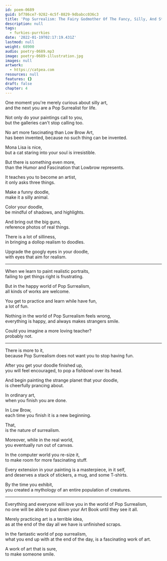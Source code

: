 ```yaml
---
id: poem-0689
guid: bf786ce7-9282-4c5f-8829-9dbabcc036c3
title: 'Pop Surrealism: The Fairy Godmother Of The Fancy, Silly, And Strange'
description: null
tags:
  - furkies-purrkies
date: '2022-01-19T02:17:19.431Z'
lastmod: null
weight: 68900
audio: poetry-0689.mp3
image: poetry-0689-illustration.jpg
images: null
artwork:
  - https://catpea.com
resources: null
features: {}
draft: false
chapter: 4
---
```


One moment you're merely curious about silly art,\
and the next you are a Pop Surrealist for life.

Not only do your paintings call to you,\
but the galleries can't stop calling too.

No art more fascinating than Low Brow Art,\
has been invented, because no such thing can be invented.

Mona Lisa is nice,\
but a cat staring into your soul is irresistible.

But there is something even more,\
than the Humor and Fascination that Lowbrow represents.

It teaches you to become an artist,\
it only asks three things.

Make a funny doodle,\
make it a silly animal.

Color your doodle,\
be mindful of shadows, and highlights.

And bring out the big guns,\
reference photos of real things.

There is a lot of silliness,\
in bringing a dollop realism to doodles.

Upgrade the googly eyes in your doodle,\
with eyes that aim for realism.

---

When we learn to paint realistic portraits,\
failing to get things right is frustrating.

But in the happy world of Pop Surrealism,\
all kinds of works are welcome.

You get to practice and learn while have fun,\
a lot of fun.

Nothing in the world of Pop Surrealism feels wrong,\
everything is happy, and always makes strangers smile.

Could you imagine a more loving teacher?\
probably not.

---

There is more to it,\
because Pop Surrealism does not want you to stop having fun.

After you get your doodle finished up,\
you will feel encouraged, to pop a fishbowl over its head.

And begin painting the strange planet that your doodle,\
is cheerfully prancing about.

In ordinary art,\
when you finish you are done.

In Low Brow,\
each time you finish it is a new beginning.

That,\
is the nature of surrealism.

Moreover, while in the real world,\
you eventually run out of canvas.

In the computer world you re-size it,\
to make room for more fascinating stuff.

Every extension in your painting is a masterpiece, in it self,\
and deserves a stack of stickers, a mug, and some T-shirts.

By the time you exhibit,\
you created a mythology of an entire population of creatures.

---

Everything and everyone will love you in the world of Pop Surrealism,\
no one will be able to put down your Art Book until they see it all.

Merely practicing art is a terrible idea,\
as at the end of the day all we have is unfinished scraps.

In the fantastic world of pop surrealism,\
what you end up with at the end of the day, is a fascinating work of art.

A work of art that is sure,\
to make someone smile.
